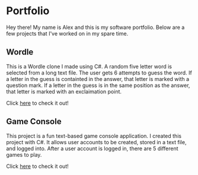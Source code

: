 # Portfolio

Hey there! My name is Alex and this is my software portfolio. Below are a few projects that I've worked on in my spare time.

## Wordle

This is a Wordle clone I made using C#. A random five letter word is selected from a long text file. The user gets 6 attempts to guess the word. If a letter in the guess is containted in the answer, that letter is marked with a question mark. If a letter in the guess is in the same position as the answer, that letter is marked with an exclaimation point.

Click [here](https://github.com/Woahjik/Portfolio/tree/wip/dev/Wordle/Wordle) to check it out!

## Game Console

This project is a fun text-based game console application. I created this project with C#. It allows user accounts to be created, stored in a text file, and logged into. After a user account is logged in, there are 5 different games to play.

Click [here](https://github.com/Woahjik/Portfolio/tree/wip/dev/GameConsole) to check it out!
